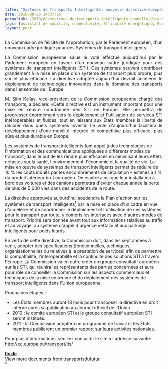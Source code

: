 ```yaml
---
title: "Systèmes de Transports Intelligents, nouvelle directive européenne"
date: 2010-08-26 14:37:56
permalink: /2010/08/systemes-de-transports-intelligents-nouvelle-directive-europeenne.html
tags: [assistant de mobilité, connectivité, Efficacité énergétique, Europe, internet, partage de données]
layout: post
---
```


<p style="text-align: justify">La Commission se félicite de l'approbation, par le Parlement européen, d'un nouveau cadre juridique pour des Systèmes de transport intelligents</p> <p style="text-align: justify">La Commission européenne salue le vote effectué aujourd'hui par le Parlement européen en faveur d'un nouveau cadre juridique pour des systèmes de transport intelligents (STI). Ces systèmes peuvent contribuer grandement à la mise en place d'un système de transport plus propre, plus sûr et plus efficace. La directive adoptée aujourd'hui devrait accélérer le déploiement de technologies innovantes dans le domaine des transports dans l'ensemble de l'Europe.</p> <p style="text-align: justify">M. Siim Kallas, vice-président de la Commission européenne chargé des transports, a déclaré: «Cette directive est un instrument important pour une mise en œuvre coordonnée des STI en Europe. Elle permettra de progresser énormément vers le déploiement et l'utilisation de services STI intéropérables et fluides, tout en laissant aux États membres la liberté de décider dans quels systèmes investir. Le vote d'aujourd'hui facilitera le développement d'une mobilité intégrée et compétitive plus efficace, plus sûre et plus durable en Europe.</p> <p style=""text-align: justify""> </p>  <!--more-->   <p style=""text-align: justify"">Les systèmes de transport intelligents font appel à des technologies de l'information et des communications appliquées à différents modes de transport, dans le but de les rendre plus efficaces en minimisant leurs effets néfastes sur la santé, l'environnement, l'économie et la qualité de vie. La mise en œuvre de systèmes de transport intelligents permet de réduire de 10 % les coûts induits par les encombrements de circulation – estimés à 1 % du produit intérieur brut européen. On espère ainsi que leur installation à bord des voitures et des camions permettra d'éviter chaque année la perte de plus de 5 000 vies dans des accidents de la route.</p> <p style=""text-align: justify"">La directive approuvée aujourd'hui soutiendra le Plan d'action sur les systèmes de transport intelligents<a href=""http://europa.eu/rapid/pressReleasesAction.do?reference=IP/10/891&format=HTML&aged=0&language=FR&guiLanguage=fr#footnote-1#footnote-1""><sup>1</sup></a> par la mise en place d'un cadre en vue d'accélérer et de coordonner le déploiement et l'utilisation de ces systèmes pour le transport par route, y compris les interfaces avec d'autres modes de transport. Priorité sera donnée avant tout aux informations relatives au trafic et au voyage, au système d'appel d'urgence «eCall» et aux parkings intelligents pour poids lourds.</p> <p style=""text-align: justify"">En vertu de cette directive, la Commission doit, dans les sept années à venir, adopter des spécifications (fonctionnelles, techniques, organisationnelles ou relatives à la prestation de services) afin de permettre la compatibilité, l'interopérabilité et la continuité des solutions STI à travers l'Europe. La Commission va en outre créer un groupe consultatif européen sur les STI, qui réunira les représentants des parties concernées et aura pour rôle de conseiller la Commission sur les aspects commerciaux et techniques de la mise en œuvre et du déploiement des systèmes de transport intelligents dans l'Union européenne.</p> <p>Prochaines étapes :</p> <ul> <li>Les États membres auront 18 mois pour transposer la directive en droit interne après sa publication au Journal officiel de l'Union.</li> <li>2010 : le comité européen STI et le groupe consultatif européen STI seront institués.</li> <li>2011 : la Commission adoptera un programme de travail et les États membres publieront un premier rapport sur leurs activités nationales.</li> </ul> <p>Pour plus d'informations, veuillez consulter le site à l'adresse suivante: <a href=""http://ec.europa.eu/transport/its/"">http://ec.europa.eu/transport/its/</a></p> <div id=""__ss_5059893"" style=""width: 477px""><strong style=""margin: 12px 0 4px""><a href=""http://www.slideshare.net/transportsdufutur/its-dir"" title=""Its dir"">Its dir</a></strong>      <div style=""padding: 5px 0 12px"">View more <a href=""http://www.slideshare.net/"">documents</a> from <a href=""http://www.slideshare.net/transportsdufutur"">transportsdufutur</a>.</div> </div>"
